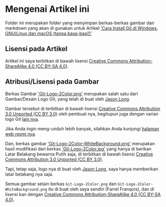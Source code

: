 # Mengenai Artikel ini
Folder ini merupakan folder yang menyimpan berkas-berkas gambar dan markdown yang akan di gunakan untuk Artikel ['Cara Install Git di Windows, GNU/Linux dan macOS (tanpa basa-basi!)'](https://farrel.franqois.id/cara-install-git)

## Lisensi pada Artikel
Artikel ini saya terbitkan di bawah lisensi [Creative Commons Attribution-ShareAlike 4.0 (CC BY-SA 4.0)](https://creativecommons.org/licenses/by-sa/4.0/).

## Atribusi/Lisensi pada Gambar
Berkas Gambar ['Git-Logo-2Color.png'](Git-Logo-2Color.png) merupakan salah satu dari Gambar/Desain Logo Git, yang telah di buat oleh [Jason Long](https://twitter.com/jasonlong).

Gambar tersebut di terbitkan di bawah lisensi [Creative Commons Attribution 3.0 Unported (CC BY 3.0)](https://creativecommons.org/licenses/by/3.0/) oleh pembuat nya, begitupun juga dengan varian logo Git [lain nya](https://git-scm.com/downloads/logos).

Jika Anda ingin meng-unduh lebih banyak, silahkan Anda kunjungi [halaman web resmi nya](https://git-scm.com/downloads/logos).

Dan, berkas gambar ['Git-Logo-2Color-WhiteBackground.png'](Git-Logo-2Color-WhiteBackground.png) merupakan hasil modifikasi dari berkas ['Git-Logo-2Color.jpg'](Git-Logo-2Color.png) yang hanya di berikan Latar Belakang bewarna Putih saja, di terbitkan di bawah lisensi [Creative Commons Attribution 3.0 Unported (CC BY 3.0)](https://creativecommons.org/licenses/by/3.0/).

Tapi, tetap saja, logo nya di buat oleh [Jason Long](https://twitter.com/jasonlong), saya hanya memberikan latar belakang nya saja.

Semua gambar selain berkas `Git-Logo-2Color.png` dan `Git-Logo-2Color-WhiteBackground.png` itu di buat oleh saya sendiri (Farrel Franqois), dan di lisensi kan dengan [Creative Commons Attribution-ShareAlike 4.0 (CC BY-SA 4.0)](https://creativecommons.org/licenses/by-sa/4.0/).
